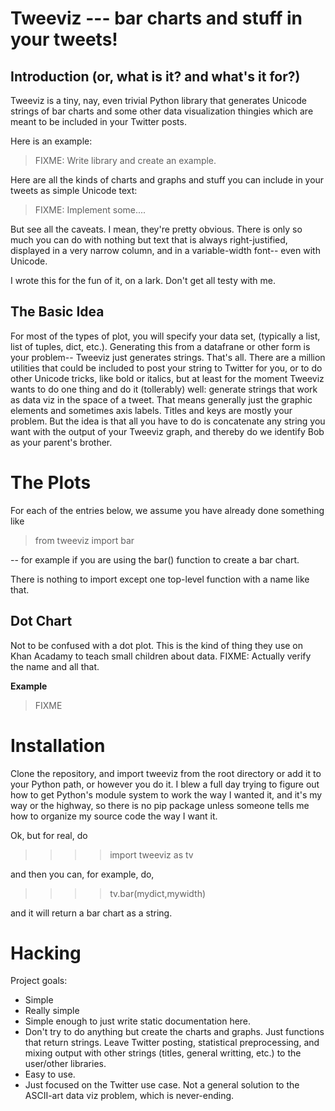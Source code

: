 # Tweeviz --- bar charts and stuff in your tweets!


## Introduction (or, what is it? and what's it for?)

Tweeviz is a tiny, nay, even trivial Python library
that generates Unicode strings of bar charts
and some other data visualization thingies
which are meant to be included in your Twitter posts.

Here is an example:

> FIXME: Write library and create an example.

Here are all the kinds of charts and graphs and stuff
you can include in your tweets as simple Unicode text:

> FIXME: Implement some....

But see all the caveats.
I mean, they're pretty obvious.
There is only so much you can do with nothing but text
that is always right-justified,
displayed in a very narrow column, 
and in a variable-width font--
even with Unicode.

I wrote this for the fun of it,
on a lark. Don't get all testy with me.


## The Basic Idea

For most of the types of plot, you will specify your data set,
(typically a list, list of tuples, dict, etc.).
Generating this from a datafrane or other form is your problem--
Tweeviz just generates strings. That's all.
There are a million utilities that could be included 
to post your string to Twitter for you,
or to do other Unicode tricks,
like bold or italics,
but at least for the moment
Tweeviz wants to do one thing and do it (tollerably) well:
generate strings that work as data viz in the space of a tweet.
That means generally just the graphic elements and sometimes axis labels.
Titles and keys are mostly your problem.
But the idea is that all you have to do is concatenate any string you want 
with the output of your Tweeviz graph,
and thereby do we identify Bob as your parent's brother.


# The Plots

For each of the entries below, we assume you have already done something like

> from tweeviz import bar

-- for example if you are using the bar() function to create a bar chart.

There is nothing to import except one top-level function
with a name like that.


## Dot Chart

Not to be confused with a dot plot.
This is the kind of thing they use on Khan Acadamy
to teach small children about data.
FIXME: Actually verify the name and all that.

**Example**

> FIXME

# Installation

Clone the repository, and import tweeviz from the root directory
or add it to your Python path, or however you do it.
I blew a full day trying to figure out how to get Python's
module system to work the way I wanted it, and it's my way
or the highway, so there is no pip package unless someone
tells me how to organize my source code the way I want it.

Ok, but for real, do

> >>> import tweeviz as tv

and then you can, for example, do,

> >>> tv.bar(mydict,mywidth)

and it will return a bar chart as a string.


# Hacking

Project goals:

 - Simple
 - Really simple
 - Simple enough to just write static documentation here.
 - Don't try to do anything but create the charts and graphs.
   Just functions that return strings.
   Leave Twitter posting, statistical preprocessing,
   and mixing output with other strings (titles, general writting, etc.)
   to the user/other libraries.
 - Easy to use.
 - Just focused on the Twitter use case.
   Not a general solution to the ASCII-art data viz problem,
   which is never-ending.
